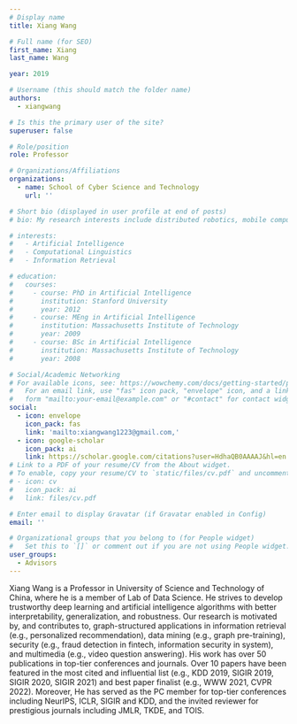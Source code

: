 ```yaml
---
# Display name
title: Xiang Wang

# Full name (for SEO)
first_name: Xiang
last_name: Wang

year: 2019

# Username (this should match the folder name)
authors:
  - xiangwang

# Is this the primary user of the site?
superuser: false

# Role/position
role: Professor

# Organizations/Affiliations
organizations:
  - name: School of Cyber Science and Technology
    url: ''

# Short bio (displayed in user profile at end of posts)
# bio: My research interests include distributed robotics, mobile computing and programmable matter.

# interests:
#   - Artificial Intelligence
#   - Computational Linguistics
#   - Information Retrieval

# education:
#   courses:
#     - course: PhD in Artificial Intelligence
#       institution: Stanford University
#       year: 2012
#     - course: MEng in Artificial Intelligence
#       institution: Massachusetts Institute of Technology
#       year: 2009
#     - course: BSc in Artificial Intelligence
#       institution: Massachusetts Institute of Technology
#       year: 2008

# Social/Academic Networking
# For available icons, see: https://wowchemy.com/docs/getting-started/page-builder/#icons
#   For an email link, use "fas" icon pack, "envelope" icon, and a link in the
#   form "mailto:your-email@example.com" or "#contact" for contact widget.
social:
  - icon: envelope
    icon_pack: fas
    link: 'mailto:xiangwang1223@gmail.com,'
  - icon: google-scholar
    icon_pack: ai
    link: https://scholar.google.com/citations?user=HdhaQB0AAAAJ&hl=en
# Link to a PDF of your resume/CV from the About widget.
# To enable, copy your resume/CV to `static/files/cv.pdf` and uncomment the lines below.
# - icon: cv
#   icon_pack: ai
#   link: files/cv.pdf

# Enter email to display Gravatar (if Gravatar enabled in Config)
email: ''

# Organizational groups that you belong to (for People widget)
#   Set this to `[]` or comment out if you are not using People widget.
user_groups:
  - Advisors
---
```


Xiang Wang is a Professor in University of Science and Technology of China, where he is a member of Lab of Data Science. He strives to develop trustworthy deep learning and artificial intelligence algorithms with better interpretability, generalization, and robustness. Our research is motivated by, and contributes to, graph-structured applications in information retrieval (e.g., personalized recommendation), data mining (e.g., graph pre-training), security (e.g., fraud detection in fintech, information security in system), and multimedia (e.g., video question answering). His work has over 50 publications in top-tier conferences and journals. Over 10 papers have been featured in the most cited and influential list (e.g., KDD 2019, SIGIR 2019, SIGIR 2020, SIGIR 2021) and best paper finalist (e.g., WWW 2021, CVPR 2022). Moreover, He has served as the PC member for top-tier conferences including NeurIPS, ICLR, SIGIR and KDD, and the invited reviewer for prestigious journals including JMLR, TKDE, and TOIS.
